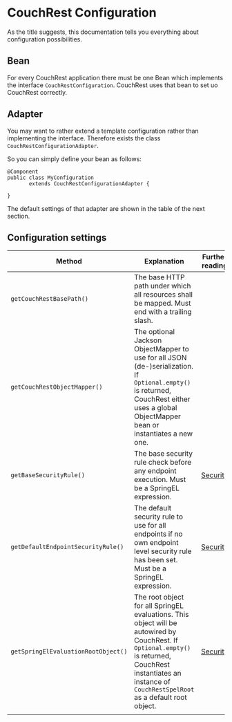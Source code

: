 # CouchRest Configuration

As the title suggests, this documentation tells you everything about configuration possibilities.

## Bean

For every CouchRest application there must be one Bean which implements the interface `CouchRestConfiguration`.
CouchRest uses that bean to set uo CouchRest correctly.

## Adapter

You may want to rather extend a template configuration rather than implementing the interface. Therefore exists
the class `CouchRestConfigurationAdapter`.

So you can simply define your bean as follows:

```
@Component
public class MyConfiguration
       extends CouchRestConfigurationAdapter {
       
}
```

The default settings of that adapter are shown in the table of the next section.

## Configuration settings

| Method | Explanation | Further reading | Adapter default |
|---|---|---|---|
| `getCouchRestBasePath()` | The base HTTP path under which all resources shall be mapped. Must end with a trailing slash. |  | `"/api/"` |
| `getCouchRestObjectMapper()` | The optional Jackson ObjectMapper to use for all JSON (de-)serialization. If `Optional.empty()` is returned, CouchRest either uses a global ObjectMapper bean or instantiates a new one. |  | `Optional.empty()` |
| `getBaseSecurityRule()` | The base security rule check before any endpoint execution. Must be a SpringEL expression. |  [Security](security.md) | `"denyAll()"` |
| `getDefaultEndpointSecurityRule()` | The default security rule to use for all endpoints if no own endpoint level security rule has been set. Must be a SpringEL expression. | [Security](security.md) | `"denyAll()"` |
| `getSpringElEvaluationRootObject()` | The root object for all SpringEL evaluations. This object will be autowired by CouchRest. If `Optional.empty()` is returned, CouchRest instantiates an instance of `CouchRestSpelRoot` as a default root object. | [Security](security.md) | `Optional.empty()` |
|  |  |  |  |